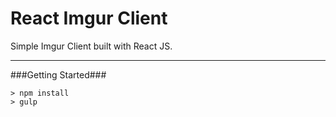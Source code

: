 React Imgur Client
====
Simple Imgur Client built with React JS.

---
###Getting Started###

```
> npm install
> gulp
```